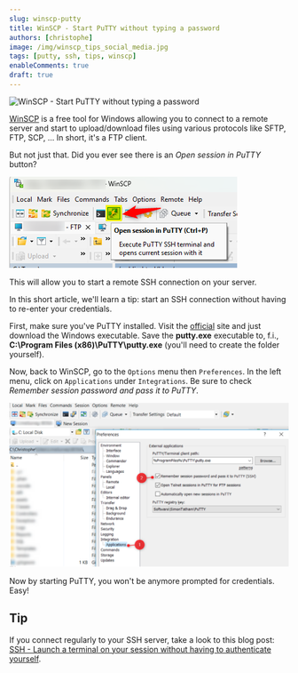 ```yaml
---
slug: winscp-putty
title: WinSCP - Start PuTTY without typing a password
authors: [christophe]
image: /img/winscp_tips_social_media.jpg
tags: [putty, ssh, tips, winscp]
enableComments: true
draft: true
---
```

![WinSCP - Start PuTTY without typing a password](/img/winscp_tips_banner.jpg)

[WinSCP](https://winscp.net/) is a free tool for Windows allowing you to connect to a remote server and start to upload/download files using various protocols like SFTP, FTP, SCP, ...  In short, it's a FTP client.

But not just that. Did you ever see there is an *Open session in PuTTY* button?

![Open session in PuTTY](./images/putty.png)

This will allow you to start a remote SSH connection on your server.  

In this short article, we'll learn a tip: start an SSH connection without having to re-enter your credentials.

<!-- truncate -->

First, make sure you've PuTTY installed. Visit the [official](https://www.putty.org/) site and just download the Windows executable. Save the **putty.exe** executable to, f.i., **C:\Program Files (x86)\PuTTY\putty.exe** (you'll need to create the folder yourself).

Now, back to WinSCP, go to the `Options` menu then `Preferences`. In the left menu, click on  `Applications` under `Integrations`. Be sure to check *Remember session password and pass it to PuTTY*.

![Settings](./images/settings.png)

Now by starting PuTTY, you won't be anymore prompted for credentials. Easy!

## Tip

If you connect regularly to your SSH server, take a look to this blog post: [SSH - Launch a terminal on your session without having to authenticate yourself](/blog/linux-ssh-scp).
